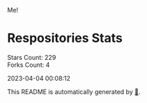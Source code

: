 Me!

# Respositories Stats
Stars Count: 229  
Forks Count: 4

2023-04-04 00:08:12  

This README is automatically generated by [🐰](https://github.com/rnitta/rnitta).
